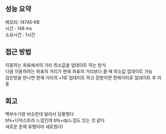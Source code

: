 
## 성능 요약
메모리: 14740 KB  
시간 : 148 ms  
소요시간 : 1시간  


## 접근 방법
이동하는 좌표에서의 거리 최소값을 업데이트 하는 방식  
다음 이동하려는 좌표의 거리가 현재 좌표의 거리보다 클 때 최소값 업데이트 가능  
검은방을 만나면 현재 거리의 +1로 업데이트 하고 흰방이면 현재거리로 업데이트 후 이동  


## 회고
벽부수기랑 비슷한데 달라서 당황했다  
bfs+다익스트라 느낌인데 bfs+dp느낌도 있는 것 같다  
새로운 문제 유형이라 새로웠다!  
